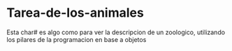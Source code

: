# Tarea-de-los-animales
Esta char# es algo como para ver la descripcion de un zoologico, utilizando los pilares de la programacion en base a objetos
